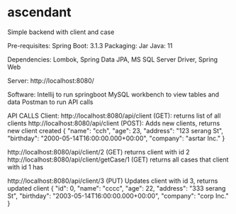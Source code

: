 # ascendant

Simple backend with client and case

Pre-requisites:
Spring Boot: 3.1.3
Packaging: Jar
Java: 11

Dependencies:
Lombok, Spring Data JPA, MS SQL Server Driver, Spring Web

Server: http://localhost:8080/

Software:
Intellij to run springboot
MySQL workbench to view tables and data
Postman to run API calls

API CALLS
Client:
http://localhost:8080/api/client (GET): returns list of all clients
http://localhost:8080/api/client (POST): Adds new clients, returns new client created
{
    "name": "cch",
    "age": 23,
    "address": "123 serang St",
    "birthday": "2000-05-14T16:00:00.000+00:00",
    "company": "asrtar Inc."
}

http://localhost:8080/api/client/2 (GET) returns client with id 2
http://localhost:8080/api/client/getCase/1 (GET) returns all cases that client with id 1 has

http://localhost:8080/api/client/3 (PUT) Updates client with id 3, returns updated client
{
    "id": 0,
    "name": "cccc",
    "age": 22,
    "address": "333 serang St",
    "birthday": "2003-05-14T16:00:00.000+00:00",
    "company": "corp Inc."
}

